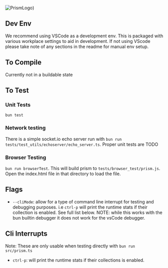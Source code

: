 ![PrismLogo](https://github.com/user-attachments/assets/586b3ec6-3b9b-4bb3-9897-e5edc51d2c1b))
## Dev Env
We recommend using VSCode as a development env. This is packaged with various workplace settings to aid in development. If not using VScode please take note of any sections in the readme for manual env setup.

## To Compile
Currently not in a buildable state

## To Test

### Unit Tests
`bun test`

### Network testing
There is a simple socket.io echo server run with `bun run tests/test_utils/echoserver/echo_server.ts`. Proper unit tests are TODO

### Browser Testing
`bun run browserTest`. This will build prism to `tests/browser_test/prism.js`. Open the index.html file in that directory to load the file.

## Flags
- `--cliMode`: allow for a type of command line interrupt for testing and debugging purposes. i.e `ctrl-p` will print the runtime stats if their collection is enabled. See full list below. NOTE: while this works with the bun builtin debugger it does not work for the vsCode debugger.

## Cli Interrupts
Note: These are only usable when testing directly with `bun run src/prism.ts`
- `ctrl-p`: will print the runtime stats if their collections is enabled.
